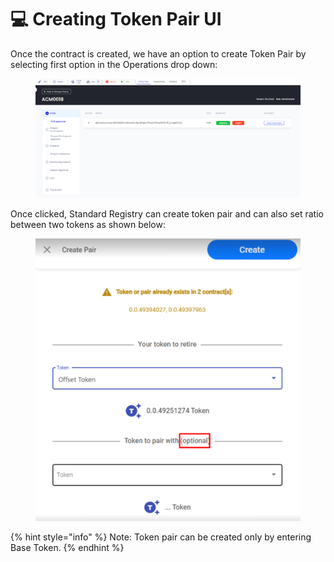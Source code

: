 # 💻 Creating Token Pair UI

Once the contract is created, we have an option to create Token Pair by selecting first option in the Operations drop down:

<figure><img src="../../../.gitbook/assets/image (15).png" alt=""><figcaption></figcaption></figure>

Once clicked, Standard Registry can create token pair and can also set ratio between two tokens as shown below:

<figure><img src="../../../.gitbook/assets/image (1) (5).png" alt=""><figcaption></figcaption></figure>

{% hint style="info" %}
Note: Token pair can be created only by entering Base Token.
{% endhint %}
